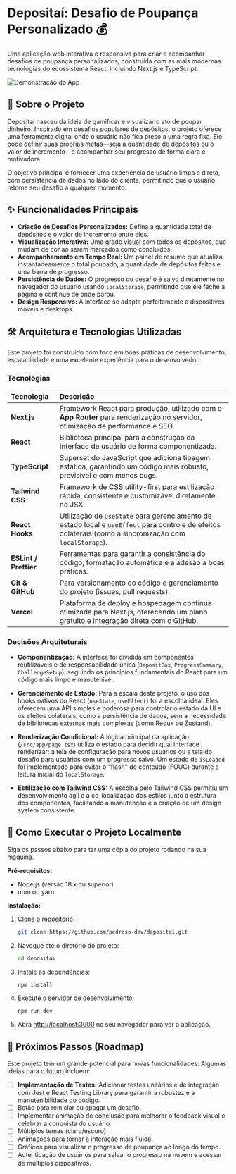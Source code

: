 # Depositaí: Desafio de Poupança Personalizado 💰

Uma aplicação web interativa e responsiva para criar e acompanhar desafios de poupança personalizados, construída com as mais modernas tecnologias do ecossistema React, incluindo Next.js e TypeScript.

![Demonstração do App](https://depositai.vercel.app/)

## 📜 Sobre o Projeto

Depositaí nasceu da ideia de gamificar e visualizar o ato de poupar dinheiro. Inspirado em desafios populares de depósitos, o projeto oferece uma ferramenta digital onde o usuário não fica preso a uma regra fixa. Ele pode definir suas próprias metas—seja a quantidade de depósitos ou o valor de incremento—e acompanhar seu progresso de forma clara e motivadora.

O objetivo principal é fornecer uma experiência de usuário limpa e direta, com persistência de dados no lado do cliente, permitindo que o usuário retome seu desafio a qualquer momento.

## ✨ Funcionalidades Principais

- **Criação de Desafios Personalizados:** Defina a quantidade total de depósitos e o valor de incremento entre eles.
- **Visualização Interativa:** Uma grade visual com todos os depósitos, que mudam de cor ao serem marcados como concluídos.
- **Acompanhamento em Tempo Real:** Um painel de resumo que atualiza instantaneamente o total poupado, a quantidade de depósitos feitos e uma barra de progresso.
- **Persistência de Dados:** O progresso do desafio é salvo diretamente no navegador do usuário usando `localStorage`, permitindo que ele feche a página e continue de onde parou.
- **Design Responsivo:** A interface se adapta perfeitamente a dispositivos móveis e desktops.

## 🛠️ Arquitetura e Tecnologias Utilizadas

Este projeto foi construído com foco em boas práticas de desenvolvimento, escalabilidade e uma excelente experiência para o desenvolvedor.

### Tecnologias

| Tecnologia      | Descrição                                                                                                                              |
| :-------------- | :------------------------------------------------------------------------------------------------------------------------------------- |
| **Next.js** | Framework React para produção, utilizado com o **App Router** para renderização no servidor, otimização de performance e SEO.              |
| **React** | Biblioteca principal para a construção da interface de usuário de forma componentizada.                                                  |
| **TypeScript** | Superset do JavaScript que adiciona tipagem estática, garantindo um código mais robusto, previsível e com menos bugs.                   |
| **Tailwind CSS**| Framework de CSS utility-first para estilização rápida, consistente e customizável diretamente no JSX.                                  |
| **React Hooks** | Utilização de `useState` para gerenciamento de estado local e `useEffect` para controle de efeitos colaterais (como a sincronização com `localStorage`). |
| **ESLint / Prettier** | Ferramentas para garantir a consistência do código, formatação automática e a adesão a boas práticas.                               |
| **Git & GitHub** | Para versionamento do código e gerenciamento do projeto (issues, pull requests).                                                        |
| **Vercel** | Plataforma de deploy e hospedagem contínua otimizada para Next.js, oferecendo um plano gratuito e integração direta com o GitHub. |

### Decisões Arquiteturais

-   **Componentização:** A interface foi dividida em componentes reutilizáveis e de responsabilidade única (`DepositBox`, `ProgressSummary`, `ChallengeSetup`), seguindo os princípios fundamentais do React para um código mais limpo e manutenível.

-   **Gerenciamento de Estado:** Para a escala deste projeto, o uso dos hooks nativos do React (`useState`, `useEffect`) foi a escolha ideal. Eles oferecem uma API simples e poderosa para controlar o estado da UI e os efeitos colaterais, como a persistência de dados, sem a necessidade de bibliotecas externas mais complexas (como Redux ou Zustand).

-   **Renderização Condicional:** A lógica principal da aplicação (`/src/app/page.tsx`) utiliza o estado para decidir qual interface renderizar: a tela de configuração para novos usuários ou a tela do desafio para usuários com um progresso salvo. Um estado de `isLoaded` foi implementado para evitar o "flash" de conteúdo (FOUC) durante a leitura inicial do `localStorage`.

-   **Estilização com Tailwind CSS:** A escolha pelo Tailwind CSS permitiu um desenvolvimento ágil e a co-localização dos estilos junto à estrutura dos componentes, facilitando a manutenção e a criação de um design system consistente.

## 🚀 Como Executar o Projeto Localmente

Siga os passos abaixo para ter uma cópia do projeto rodando na sua máquina.

**Pré-requisitos:**
-   Node.js (versão 18.x ou superior)
-   npm ou yarn

**Instalação:**

1.  Clone o repositório:
    ```bash
    git clone https://github.com/pedroso-dev/depositai.git
    ```
2.  Navegue até o diretório do projeto:
    ```bash
    cd depositai
    ```
3.  Instale as dependências:
    ```bash
    npm install
    ```
4.  Execute o servidor de desenvolvimento:
    ```bash
    npm run dev
    ```
5.  Abra [http://localhost:3000](http://localhost:3000) no seu navegador para ver a aplicação.

## 🔮 Próximos Passos (Roadmap)

Este projeto tem um grande potencial para novas funcionalidades. Algumas ideias para o futuro incluem:

-   [ ] **Implementação de Testes:** Adicionar testes unitários e de integração com Jest e React Testing Library para garantir a robustez e a manutenibilidade do código.
-   [ ] Botão para reiniciar ou apagar um desafio.
-   [ ] Implementar animação de conclusão para melhorar o feedback visual e celebrar a conquista do usuário.
-   [ ] Múltiplos temas (claro/escuro).
-   [ ] Animações para tornar a interação mais fluida.
-   [ ] Gráficos para visualizar o progresso de poupança ao longo do tempo.
-   [ ] Autenticação de usuários para salvar o progresso na nuvem e acessar de múltiplos dispositivos.
